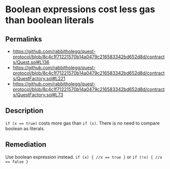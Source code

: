 # Boolean expressions cost less gas than boolean literals
## Permalinks
* https://github.com/rabbitholegg/quest-protocol/blob/8c4c1f71221570b14a0479c216583342bd652d8d/contracts/Quest.sol#L136
* https://github.com/rabbitholegg/quest-protocol/blob/8c4c1f71221570b14a0479c216583342bd652d8d/contracts/QuestFactory.sol#L221
* https://github.com/rabbitholegg/quest-protocol/blob/8c4c1f71221570b14a0479c216583342bd652d8d/contracts/QuestFactory.sol#L73

## Description
`if (x == true)` costs more gas than `if (x)`. There is no need to compare boolean as literals.

## Remediation
Use boolean expression instead. `if (x) { //x == true }` or `if (!x) { //x == false }`
